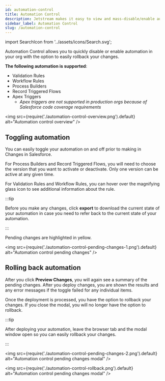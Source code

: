 ```yaml
---
id: automation-control
title: Automation Control
description: Jetstream makes it easy to view and mass-disable/enable automation across many objects at the same time.
sidebar_label: Automation Control
slug: /automation-control
---
```


import SearchIcon from '../assets/icons/Search.svg';

Automation Control allows you to quickly disable or enable automation in your org with the option to easily rollback your changes.

**The following automation is supported**:

- Validation Rules
- Workflow Rules
- Process Builders
- Record Triggered Flows
- Apex Triggers
  - _Apex triggers are not supported in production orgs because of Salesforce code coverage requirements_

<img src={require('./automation-control-overview.png').default} alt="Automation control overview" />

## Toggling automation

You can easily toggle your automation on and off prior to making in Changes in Salesforce.

For Process Builders and Record Triggered Flows, you will need to choose the version that you want to activate or deactivate. Only one version can be active at any given time.

For Validation Rules and Workflow Rules, you can hover over the magnifying glass icon <SearchIcon className="icon inline" /> to see additional information about the rule.

:::tip

Before you make any changes, click **export** to download the current state of your automation in case you need to refer back to the current state of your automation.

:::

Pending changes are highlighted in yellow.

<img src={require('./automation-control-pending-changes-1.png').default} alt="Automation control pending changes" />

## Rolling back automation

After you click **Preview Changes**, you will again see a summary of the pending changes. After you deploy changes, you are shown the results and any error messages if the toggle failed for any individual items.

Once the deployment is processed, you have the option to rollback your changes. If you close the modal, you will no longer have the option to rollback.

:::tip

After deploying your automation, leave the browser tab and the modal window open so you can easily rollback your changes.

:::

<img src={require('./automation-control-pending-changes-2.png').default} alt="Automation control pending changes modal" />

<img src={require('./automation-control-rollback.png').default} alt="Automation control pending changes modal" />
